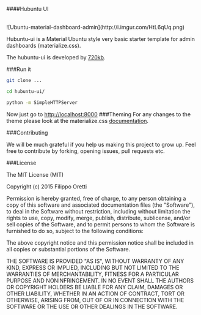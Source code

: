 ####Hubuntu UI

<br>
![Ubuntu-material-dashboard-admin](http://i.imgur.com/HtL6qUq.png)

Hubuntu-ui is a Material Ubuntu style very basic starter template for admin dashboards (materialize.css).

The hubuntu-ui is developed by [720kb](http://720kb.net).

###Run it

```bash
git clone ...
```

```bash
cd hubuntu-ui/
```

```bash
python -m SimpleHTTPServer
```

Now just go to [http://localhost:8000](http://localhost:8000)
###Theming
For any changes to the theme please look at the materialize.css [documentation](http://materializecss.com/).

###Contributing

We will be much grateful if you help us making this project to grow up.
Feel free to contribute by forking, opening issues, pull requests etc.

###License

The MIT License (MIT)

Copyright (c) 2015 Filippo Oretti

Permission is hereby granted, free of charge, to any person obtaining a copy of this software and associated documentation files (the "Software"), to deal in the Software without restriction, including without limitation the rights to use, copy, modify, merge, publish, distribute, sublicense, and/or sell copies of the Software, and to permit persons to whom the Software is furnished to do so, subject to the following conditions:

The above copyright notice and this permission notice shall be included in all copies or substantial portions of the Software.

THE SOFTWARE IS PROVIDED "AS IS", WITHOUT WARRANTY OF ANY KIND, EXPRESS OR IMPLIED, INCLUDING BUT NOT LIMITED TO THE WARRANTIES OF MERCHANTABILITY, FITNESS FOR A PARTICULAR PURPOSE AND NONINFRINGEMENT. IN NO EVENT SHALL THE AUTHORS OR COPYRIGHT HOLDERS BE LIABLE FOR ANY CLAIM, DAMAGES OR OTHER LIABILITY, WHETHER IN AN ACTION OF CONTRACT, TORT OR OTHERWISE, ARISING FROM, OUT OF OR IN CONNECTION WITH THE SOFTWARE OR THE USE OR OTHER DEALINGS IN THE SOFTWARE.
